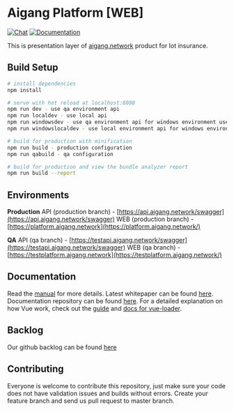 # Aigang Platform [WEB]
[![Chat](https://badges.gitter.im/org.png)](https://gitter.im/AigangNetwork/Lobby?utm_source=share-link&utm_medium=link&utm_campaign=share-link) [![Documentation](https://readthedocs.org/projects/ansicolortags/badge/?version=latest)](http://aigang.readthedocs.io/en/latest/)


This is presentation layer of [aigang.network](https://aigang.network) product for Iot insurance.

## Build Setup

``` bash
# install dependencies
npm install

# serve with hot reload at localhost:8080
npm run dev - use qa environment api
npm run localdev - use local api
npm run windowsdev - use qa environment api for windows environment users
npm run windowslocaldev - use local environment api for windows environment users

# build for production with minification
npm run build - production configuration
npm run qabuild - qa configuration

# build for production and view the bundle analyzer report
npm run build --report
```
## Environments
**Production**
API (production branch) - [https://api.aigang.network/swagger](https://api.aigang.network/swagger)
WEB (production branch) - [https://platform.aigang.network](https://platform.aigang.network/)

**QA**
API (qa branch) - [https://testapi.aigang.network/swagger](https://testapi.aigang.network/swagger)
WEB (qa branch) - [https://testplatform.aigang.network](https://testplatform.aigang.network/)

## Documentation

Read the  [manual](https://aigang.readthedocs.io/en/latest/)  for more details. Latest whitepaper can be found [here](https://aigang.network/whitepaper). Documentation repository can be found [here](https://github.com/AigangNetwork/aigang-docs). For a detailed explanation on how Vue work, check out the [guide](http://vuejs-templates.github.io/webpack/) and [docs for vue-loader](http://vuejs.github.io/vue-loader).

## Backlog
Our github backlog can be found [here](https://github.com/AigangNetwork/aigang-platform-web/projects/1)


## Contributing

Everyone is welcome to contribute this repository, just make sure your code does not have validation issues and builds without errors. Create your feature branch and send us pull request to master branch.
